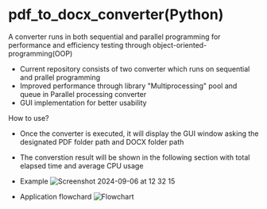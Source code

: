 # pdf_to_docx_converter(Python)
A converter runs in both sequential and parallel programming for performance and efficiency testing through object-oriented-programming(OOP)
  - Current repository consists of two converter which runs on sequential and prallel programming
  - Improved performance through library "Multiprocessing" pool and queue in Parallel processing converter
  - GUI implementation for better usability

How to use?
  - Once the converter is executed, it will display the GUI window asking the designated PDF folder path and DOCX folder path
  - The converstion result will be shown in the following section with total elapsed time and average CPU usage
  - Example
    ![Screenshot 2024-09-06 at 12 32 15](https://github.com/user-attachments/assets/a13a31a8-6385-4f45-b97c-2dcc27ec9aed)

  - Application flowchard
    ![Flowchart](https://github.com/user-attachments/assets/aab02362-24e6-45ae-be3c-2e8eb619b1cf)


